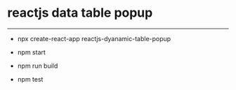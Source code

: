 # reactjs data table popup

---

- npx create-react-app reactjs-dyanamic-table-popup

- npm start

- npm run build

- npm test

